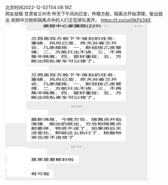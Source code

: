 北京时间2022-12-02T04:08:18Z<br>网友投稿
甘肃省兰州市 昨天下午风向已变，昨晚方舱，隔离点开始清理，能出就出
视频中方舱和隔离点中的人们正在排队离开。 https://t.co/ux5tkFb34X<br><img src='/temp/video/2022/n-Month-12/x-Day-02/whyyoutouzhele/1598408670349758465_0.jpg' width='450' height='500'><br><br>
